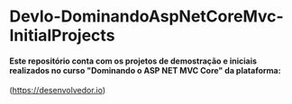 # DevIo-DominandoAspNetCoreMvc-InitialProjects
#### Este repositório conta com os projetos de demostração e iniciais realizados no curso **"Dominando o ASP NET MVC Core"** da plataforma: 
(https://desenvolvedor.io)
